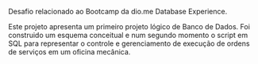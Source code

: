 Desafio relacionado ao Bootcamp da dio.me Database Experience.

Este projeto apresenta um primeiro projeto lógico de Banco de Dados. Foi construido um esquema conceitual e num segundo momento o script em SQL para representar o controle e gerenciamento de execução de ordens de serviços em um oficina mecânica.
